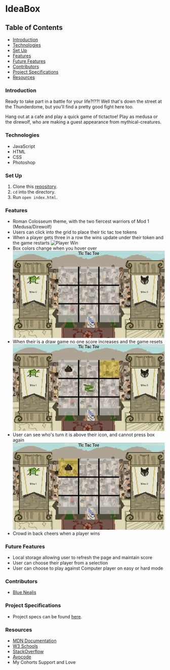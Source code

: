 # IdeaBox

## Table of Contents
- [Introduction](#introduction)
- [Technologies](#technologies)
- [Set Up](#set-up)
- [Features](#features)
- [Future Features](#future-features)
- [Contributors](#contributors)
- [Project Specifications](#project-specifications)
- [Resources](#resources)

### Introduction
Ready to take part in a battle for your life?!??! Well that's down the street at the Thunderdome, but you'll find a pretty good fight here too.

Hang out at a cafe and play a quick game of tictactoe! Play as medusa or the direwolf, who are making a guest appearance from mythical-creatures.

### Technologies
- JavaScript
- HTML
- CSS
- Photoshop

### Set Up
1.  Clone this [repository](https://github.com/BlueJessen/tictactoe).
2. `cd` into the directory.
3. Run `open index.html`.

### Features

- Roman Colosseum theme, with the two fiercest warriors of Mod 1 (Medusa/Direwolf)
- Users can click into the grid to place their tic tac toe tokens
- When a player gets three in a row the wins update under their token and the game restarts
  ![Player Win](assets/Player-Win.gif)
- Box colors change when you hover over
  ![Hover Color](assets/Hover-color.gif)
- When their is a draw game no one score increases and the game resets
  ![Draw](assets/Draw.gif)
- User can see who's turn it is above their icon, and cannot press box again
  ![Cannot Press Again](assets/Only-press-once.gif)
- Crowd in back cheers when a player wins

### Future Features
- Local storage allowing user to refresh the page and maintain score
- User can choose their player from a selection
- User can choose to play against Computer player on easy or hard mode

### Contributors

- [Blue Nealis](https://www.linkedin.com/in/blue-nealis/)

### Project Specifications

- Project specs can be found [here](https://frontend.turing.edu/projects/module-1/tic-tac-toe-solo-v2.html).

### Resources

- [MDN Documentation](https://developer.mozilla.org/en-US/)
- [W3 Schools](https://www.w3schools.com/)
- [StackOverflow](https://stackoverflow.com/)
- [Avocode](https://avocode.com/)
- My Cohorts Support and Love
